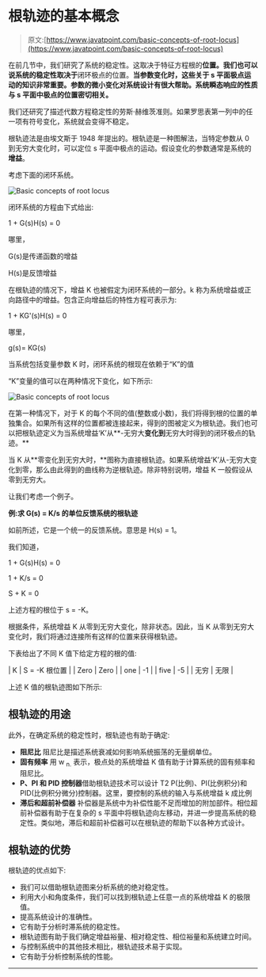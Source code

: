# 根轨迹的基本概念

> 原文:[https://www.javatpoint.com/basic-concepts-of-root-locus](https://www.javatpoint.com/basic-concepts-of-root-locus)

在前几节中，我们研究了系统的稳定性。这取决于特征方程根的**位置。我们也可以说系统的稳定性取决于**闭环极点的位置。**当参数变化时，这些关于 s 平面极点运动的知识非常重要。参数的微小变化对系统设计有很大帮助。系统瞬态响应的性质与 s 平面中极点的位置密切相关。**

我们还研究了描述代数方程稳定性的劳斯·赫维茨准则。如果罗思表第一列中的任一项有符号变化，系统就会变得不稳定。

根轨迹法是由埃文斯于 1948 年提出的。根轨迹是一种图解法，当特定参数从 0 到无穷大变化时，可以定位 s 平面中极点的运动。假设变化的参数通常是系统的**增益**。

考虑下面的闭环系统。

![Basic concepts of root locus](../Images/bb2262621b437ca2fbf7cf2962f0606f.png)

闭环系统的方程由下式给出:

1 + G(s)H(s) = 0

哪里，

G(s)是传递函数的增益

H(s)是反馈增益

在根轨迹的情况下，增益 K 也被假定为闭环系统的一部分。k 称为系统增益或正向路径中的增益。包含正向增益后的特性方程可表示为:

1 + KG'(s)H(s) = 0

哪里，

g(s)= KG(s)

当系统包括变量参数 K 时，闭环系统的根现在依赖于“K”的值

“K”变量的值可以在两种情况下变化，如下所示:

![Basic concepts of root locus](../Images/abbc5b4435a60d7582aa7e9b7c45e551.png)

在第一种情况下，对于 K 的每个不同的值(整数或小数)，我们将得到根的位置的单独集合。如果所有这样的位置都被连接起来，得到的图被定义为根轨迹。我们也可以把根轨迹定义为当系统增益‘K’从**-无穷大**变化到**无穷大时得到的闭环极点的轨迹。**

当 K 从**零变化到无穷大时，**图称为直接根轨迹。如果系统增益‘K’从-无穷大变化到零，那么由此得到的曲线称为逆根轨迹。除非特别说明，增益 K 一般假设从零到无穷大。

让我们考虑一个例子。

**例:求 G(s) = K/s 的单位反馈系统的根轨迹**

如前所述，它是一个统一的反馈系统。意思是 H(s) = 1。

我们知道，

1 + G(s)H(s) = 0

1 + K/s = 0

S + K = 0

上述方程的根位于 s = -K。

根据条件，系统增益 K 从零到无穷大变化，除非状态。因此，当 K 从零到无穷大变化时，我们将通过连接所有这样的位置来获得根轨迹。

下表给出了不同 K 值下给定方程的根的值:

| K | S = -K 根位置 |
| Zero | Zero |
| one | -1 |
| five | -5 |
| 无穷 | 无限 |

上述 K 值的根轨迹图如下所示:

## 根轨迹的用途

此外，在确定系统的稳定性时，根轨迹也有助于确定:

*   **阻尼比**
    阻尼比是描述系统衰减如何影响系统振荡的无量纲单位。
*   **固有频率**
    用 w <sub>n.</sub> 表示，极点处的系统增益 K 值有助于计算系统的固有频率和阻尼比。
*   **P、PI 和 PID 控制器**借助根轨迹技术可以设计 T2 P(比例)、PI(比例积分)和 PID(比例积分微分)控制器。这里，要控制的系统的输入与系统增益 k 成比例
*   **滞后和超前补偿器**
    补偿器是系统中为补偿性能不足而增加的附加部件。相位超前补偿器有助于在复杂的 s 平面中将根轨迹向左移动，并进一步提高系统的稳定性。类似地，滞后和超前补偿器可以在根轨迹的帮助下以各种方式设计。

## 根轨迹的优势

根轨迹的优点如下:

*   我们可以借助根轨迹图来分析系统的绝对稳定性。
*   利用大小和角度条件，我们可以找到根轨迹上任意一点的系统增益 K 的极限值。
*   提高系统设计的准确性。
*   它有助于分析时滞系统的稳定性。
*   根轨迹图有助于我们确定增益裕量、相对稳定性、相位裕量和系统建立时间。
*   与控制系统中的其他技术相比，根轨迹技术易于实现。
*   它有助于分析控制系统的性能。

* * *